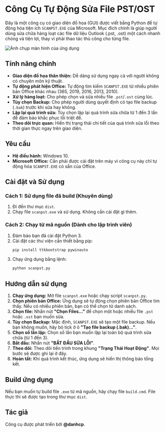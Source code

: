 # Công Cụ Tự Động Sửa File PST/OST

Đây là một công cụ có giao diện đồ họa (GUI) được viết bằng Python để tự động hóa tiện ích `SCANPST.EXE` của Microsoft. Mục đích chính là giúp người dùng sửa chữa hàng loạt các file dữ liệu Outlook (.pst, .ost) một cách nhanh chóng và tiện lợi, thay vì phải thao tác thủ công cho từng file.

![Ảnh chụp màn hình của ứng dụng](httpsd://raw.githubusercontent.com/danhcp/scanpst-py/main/screenshot.png)

## Tính năng chính

- **Giao diện đồ họa thân thiện:** Dễ dàng sử dụng ngay cả với người không có chuyên môn kỹ thuật.
- **Tự động phát hiện Office:** Tự động tìm kiếm `SCANPST.EXE` từ nhiều phiên bản Office khác nhau (365, 2019, 2016, 2013, 2010).
- **Xử lý hàng loạt:** Cho phép chọn và sửa nhiều file `.pst`/`.ost` cùng lúc.
- **Tùy chọn Backup:** Cho phép người dùng quyết định có tạo file backup (`.bak`) trước khi sửa hay không.
- **Lặp lại quá trình sửa:** Tùy chọn lặp lại quá trình sửa chữa từ 1 đến 3 lần để đảm bảo khắc phục lỗi triệt để.
- **Theo dõi trực quan:** Hiển thị trạng thái chi tiết của quá trình sửa lỗi theo thời gian thực ngay trên giao diện.

## Yêu cầu

- **Hệ điều hành:** Windows 10.
- **Microsoft Office:** Cần phải được cài đặt trên máy vì công cụ này chỉ tự động hóa `SCANPST.EXE` có sẵn của Office.

## Cài đặt và Sử dụng

### Cách 1: Sử dụng file đã build (Khuyên dùng)

1.  Đi đến thư mục `dist`.
2.  Chạy file `scanpst.exe` và sử dụng. Không cần cài đặt gì thêm.

### Cách 2: Chạy từ mã nguồn (Dành cho lập trình viên)

1.  Đảm bảo bạn đã cài đặt Python 3.
2.  Cài đặt các thư viện cần thiết bằng pip:
    ```sh
    pip install ttkbootstrap pywinauto
    ```
3.  Chạy ứng dụng bằng lệnh:
    ```sh
    python scanpst.py
    ```

## Hướng dẫn sử dụng

1.  **Chạy ứng dụng:** Mở file `scanpst.exe` hoặc chạy script `scanpst.py`.
2.  **Chọn phiên bản Office:** Ứng dụng sẽ tự động chọn phiên bản Office tìm thấy. Nếu có nhiều phiên bản, bạn có thể chọn từ danh sách.
3.  **Chọn file:** Nhấn nút **"Chọn Files..."** để chọn một hoặc nhiều file `.pst` hoặc `.ost` bạn muốn sửa.
4.  **Tùy chọn Backup:** Mặc định, `SCANPST.EXE` sẽ tạo một file backup. Nếu bạn không muốn, hãy bỏ tick ở ô **"Tạo file backup (.bak)..."**.
5.  **Chọn số lần lặp:** Chọn số lần bạn muốn lặp lại toàn bộ quá trình sửa chữa (từ 1 đến 3).
6.  **Bắt đầu:** Nhấn nút **"BẮT ĐẦU SỬA LỖI"**.
7.  **Theo dõi:** Theo dõi tiến trình trong khung **"Trạng Thái Hoạt Động"**. Mọi bước sẽ được ghi lại ở đây.
8.  **Hoàn tất:** Khi quá trình kết thúc, ứng dụng sẽ hiển thị thông báo tổng kết.

## Build ứng dụng

Nếu bạn muốn tự build file `.exe` từ mã nguồn, hãy chạy file `build.cmd`. File thực thi sẽ được tạo trong thư mục `dist`.

## Tác giả

Công cụ được phát triển bởi **@danhcp**.
